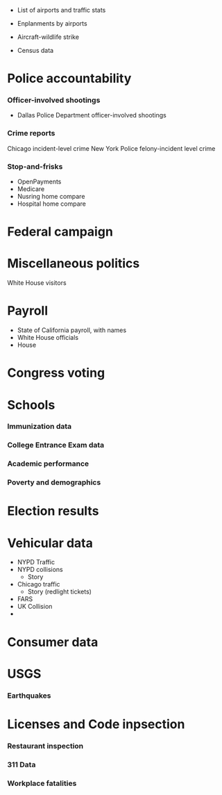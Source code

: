 


- List of airports and traffic stats
- Enplanments by airports 
- Aircraft-wildlife strike


- Census data


# Police accountability

### Officer-involved shootings
- Dallas Police Department officer-involved shootings


### Crime reports

Chicago incident-level crime
New York Police felony-incident level crime

### Stop-and-frisks



- OpenPayments
- Medicare
- Nusring home compare
- Hospital home compare


# Federal campaign



# Miscellaneous politics

White House visitors


# Payroll

- State of California payroll, with names
- White House officials
- House


# Congress voting





# Schools

### Immunization data

### College Entrance Exam data

### Academic performance


### Poverty and demographics



# Election results



# Vehicular data

- NYPD Traffic
- NYPD collisions
  + Story
- Chicago traffic
  + Story (redlight tickets)
- FARS
- UK Collision 
- 

# Consumer data



# USGS 

### Earthquakes



# Licenses and Code inpsection

### Restaurant inspection

### 311 Data

### Workplace fatalities





